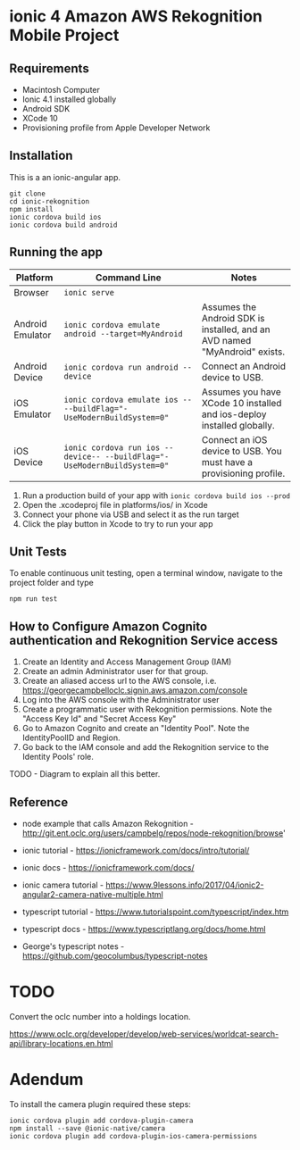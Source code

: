 # ionic 4 Amazon AWS Rekognition Mobile Project

## Requirements

* Macintosh Computer
* Ionic 4.1 installed globally
* Android SDK
* XCode 10
* Provisioning profile from Apple Developer Network

## Installation

This is a an ionic-angular app.

```
git clone 
cd ionic-rekognition
npm install
ionic cordova build ios
ionic cordova build android
```

## Running the app

| Platform         | Command Line                                                                 | Notes                                                                                  |
|------------------|------------------------------------------------------------------------------|----------------------------------------------------------------------------------------|
| Browser          | ```ionic serve```                                                            |                                                                                        |
| Android Emulator | ```ionic cordova emulate android --target=MyAndroid```                       | Assumes the Android SDK is installed, and an AVD named "MyAndroid" exists. |
| Android Device   | ```ionic cordova run android --device```                                     | Connect an Android device to USB.                                                      |
| iOS Emulator     | ```ionic cordova emulate ios -- --buildFlag="-UseModernBuildSystem=0"```     | Assumes you have XCode 10 installed and ios-deploy installed globally.                 |
| iOS Device       | ```ionic cordova run ios --device-- --buildFlag="-UseModernBuildSystem=0"``` | Connect an iOS device to USB. You must have a provisioning profile.                    |

1. Run a production build of your app with ```ionic cordova build ios --prod```
1. Open the .xcodeproj file in platforms/ios/ in Xcode
1. Connect your phone via USB and select it as the run target
1. Click the play button in Xcode to try to run your app

## Unit Tests

To enable continuous unit testing, open a terminal window, navigate to the project folder and type

```
npm run test
```

## How to Configure Amazon Cognito authentication and Rekognition Service access

1. Create an Identity and Access Management Group (IAM)
2. Create an admin Administrator user for that group.
3. Create an aliased access url to the AWS console, i.e. https://georgecampbelloclc.signin.aws.amazon.com/console
4. Log into the AWS console with the Administrator user
5. Create a programmatic user with Rekognition permissions. Note the "Access Key Id" and "Secret Access Key"
6. Go to Amazon Cognito and create an "Identity Pool". Note the IdentityPoolID and Region.
7. Go back to the IAM console and add the Rekognition service to the Identity Pools' role.

TODO - Diagram to explain all this better.

## Reference

* node example that calls Amazon Rekognition - http://git.ent.oclc.org/users/campbelg/repos/node-rekognition/browse'

* ionic tutorial - https://ionicframework.com/docs/intro/tutorial/
* ionic docs - https://ionicframework.com/docs/
* ionic camera tutorial - https://www.9lessons.info/2017/04/ionic2-angular2-camera-native-multiple.html
* typescript tutorial - https://www.tutorialspoint.com/typescript/index.htm
* typescript docs - https://www.typescriptlang.org/docs/home.html
* George's typescript notes - https://github.com/geocolumbus/typescript-notes

# TODO

Convert the oclc number into a holdings location.

https://www.oclc.org/developer/develop/web-services/worldcat-search-api/library-locations.en.html

# Adendum

To install the camera plugin required these steps:

```
ionic cordova plugin add cordova-plugin-camera
npm install --save @ionic-native/camera
ionic cordova plugin add cordova-plugin-ios-camera-permissions
```
